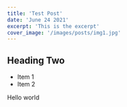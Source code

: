 ```yaml
---
title: 'Test Post'
date: 'June 24 2021'
excerpt: 'This is the excerpt'
cover_image: '/images/posts/img1.jpg'
---
```


## Heading Two

* Item 1
* Item 2

Hello world